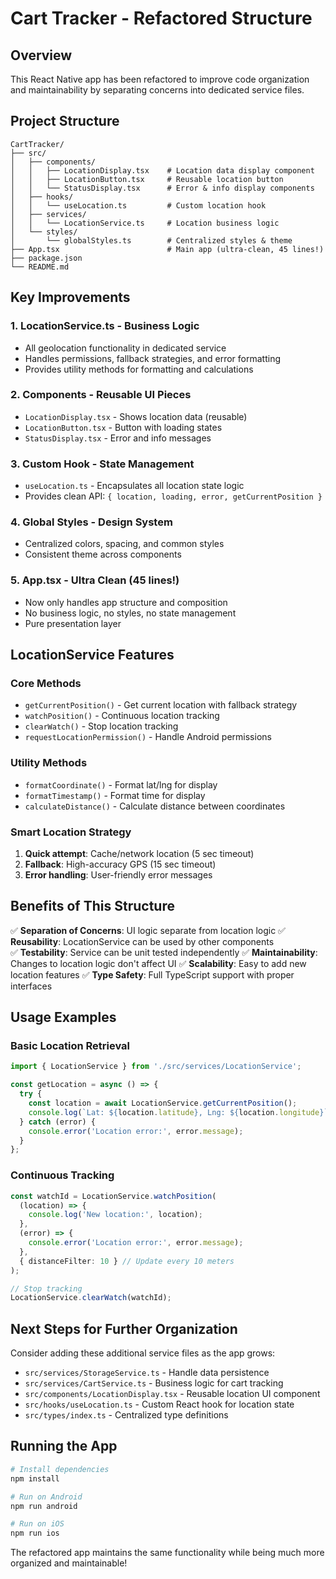 # Cart Tracker - Refactored Structure

## Overview
This React Native app has been refactored to improve code organization and maintainability by separating concerns into dedicated service files.

## Project Structure

```
CartTracker/
├── src/
│   ├── components/
│   │   ├── LocationDisplay.tsx    # Location data display component
│   │   ├── LocationButton.tsx     # Reusable location button
│   │   └── StatusDisplay.tsx      # Error & info display components
│   ├── hooks/
│   │   └── useLocation.ts         # Custom location hook
│   ├── services/
│   │   └── LocationService.ts     # Location business logic
│   └── styles/
│       └── globalStyles.ts        # Centralized styles & theme
├── App.tsx                        # Main app (ultra-clean, 45 lines!)
├── package.json
└── README.md
```

## Key Improvements

### 1. **LocationService.ts** - Business Logic
- All geolocation functionality in dedicated service
- Handles permissions, fallback strategies, and error formatting
- Provides utility methods for formatting and calculations

### 2. **Components** - Reusable UI Pieces
- `LocationDisplay.tsx` - Shows location data (reusable)
- `LocationButton.tsx` - Button with loading states
- `StatusDisplay.tsx` - Error and info messages

### 3. **Custom Hook** - State Management
- `useLocation.ts` - Encapsulates all location state logic
- Provides clean API: `{ location, loading, error, getCurrentPosition }`

### 4. **Global Styles** - Design System
- Centralized colors, spacing, and common styles
- Consistent theme across components

### 5. **App.tsx** - Ultra Clean (45 lines!)
- Now only handles app structure and composition
- No business logic, no styles, no state management
- Pure presentation layer

## LocationService Features

### Core Methods
- `getCurrentPosition()` - Get current location with fallback strategy
- `watchPosition()` - Continuous location tracking
- `clearWatch()` - Stop location tracking
- `requestLocationPermission()` - Handle Android permissions

### Utility Methods
- `formatCoordinate()` - Format lat/lng for display
- `formatTimestamp()` - Format time for display  
- `calculateDistance()` - Calculate distance between coordinates

### Smart Location Strategy
1. **Quick attempt**: Cache/network location (5 sec timeout)
2. **Fallback**: High-accuracy GPS (15 sec timeout)
3. **Error handling**: User-friendly error messages

## Benefits of This Structure

✅ **Separation of Concerns**: UI logic separate from location logic
✅ **Reusability**: LocationService can be used by other components  
✅ **Testability**: Service can be unit tested independently
✅ **Maintainability**: Changes to location logic don't affect UI
✅ **Scalability**: Easy to add new location features
✅ **Type Safety**: Full TypeScript support with proper interfaces

## Usage Examples

### Basic Location Retrieval
```typescript
import { LocationService } from './src/services/LocationService';

const getLocation = async () => {
  try {
    const location = await LocationService.getCurrentPosition();
    console.log(`Lat: ${location.latitude}, Lng: ${location.longitude}`);
  } catch (error) {
    console.error('Location error:', error.message);
  }
};
```

### Continuous Tracking
```typescript
const watchId = LocationService.watchPosition(
  (location) => {
    console.log('New location:', location);
  },
  (error) => {
    console.error('Location error:', error.message);
  },
  { distanceFilter: 10 } // Update every 10 meters
);

// Stop tracking
LocationService.clearWatch(watchId);
```

## Next Steps for Further Organization

Consider adding these additional service files as the app grows:

- `src/services/StorageService.ts` - Handle data persistence
- `src/services/CartService.ts` - Business logic for cart tracking
- `src/components/LocationDisplay.tsx` - Reusable location UI component
- `src/hooks/useLocation.ts` - Custom React hook for location state
- `src/types/index.ts` - Centralized type definitions

## Running the App

```bash
# Install dependencies
npm install

# Run on Android
npm run android

# Run on iOS  
npm run ios
```

The refactored app maintains the same functionality while being much more organized and maintainable!
